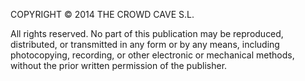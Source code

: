 COPYRIGHT © 2014 THE CROWD CAVE S.L.

All rights reserved. No part of this publication may be reproduced, distributed, or transmitted in any form or by any means, including photocopying, recording, or other electronic or mechanical methods, without the prior written permission of the publisher.